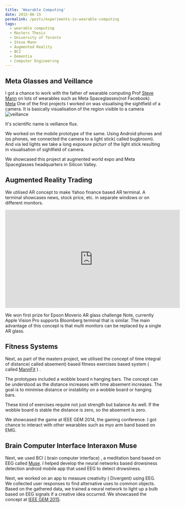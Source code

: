 ```yaml
---
title: 'Wearable Computing'
date: 2015-06-15
permalink: /posts/experiments-in-wearable-computing
tags:
  - wearable computing
  - Masters Thesis
  - University of Toronto
  - Steve Mann
  - Augmented Reality
  - BCI
  - Dementia
  - Computer Engineering
---
```


## Meta Glasses and Veillance

I got a chance to work with the father of wearable computing Prof <a href="https://en.wikipedia.org/wiki/Steve_Mann_(inventor)" target="_blank">Steve Mann</a>
 on lots of wearables such as Meta Spaceglasses(not Facebook). 
<a href="https://www.youtube.com/watch?v=H9ZOpQzjukY" target="_blank">Meta</a>
One of the first projects I worked on was visualising the sightfield of a camera. It is basically visualisation of the region visible to a camera ![veillance](..\images\Surveilluminescent_Lights_in_Motion_handwash_faucets_03.jpg)

 It's scientific name is veillance flux.

We worked on the mobile prototype of the same. Using Android phones and ios phones, we connected the camera to a light stick( called bugbroom). And via led lights we take a long exposure picturr of the light stick resulting in visualisation of sightfield of camera.

We showcased this project at augmented world expo and Meta Spaceglasses headquarters in Silicon Valley.

## Augmented Reality Trading

We utilised AR concept to make Yahoo finance based AR terminal. A terminal showcases news, stock price, etc. in separate windows or on different monitors.

<iframe width="560" height="315" src="https://www.youtube.com/embed/Fz-0qijMvTY" title="YouTube video player" frameborder="0" allow="accelerometer; autoplay; clipboard-write; encrypted-media; gyroscope; picture-in-picture" allowfullscreen></iframe>


 We won first prize for Epson Moverio AR glass challenge Note, currently Apple Vision Pro supports Bloomberg terminal that is similar.
The main advantage of this concept is that multi monitors can be replaced by a single AR glass.

## Fitness Systems

Next, as part of the masters project, we utilised the concept of time integral of distance( called absement) based fitness exercises based system ( called <a href="https://wearcam.org/mannfit" target="_blank">MannFit</a> ) .

The prototypes included a wobble board n hanging bars. The concept can be understood  as the distance increases with time absement increases. The goal is to minimise distance or instability on a wobble board or hanging bars.

These kind of exercises require not just strength but balance As well. If the wobble board is stable the distance is zero, so the absement is zero.

We  showcased the game at IEEE GEM 2014, the gaming conference.
I got chance to interact with other wearables such as myo arm band based on EMG.

## Brain Computer Interface Interaxon Muse
Next, we used BCI ( brain computer interface) , a meditation band based on EEG called  <a href="https://choosemuse.com/" target="_blank"> Muse</a>. I helped develop the neural networks based drowsiness detection android mobile app that used EEG to detect drowsiness.

Next, we worked on an app to measure creativity ( Divergent) using EEG.  We collected user responses to find alternative uses to common objects. Based on the gathered data, we trained a neural network to light up a bulb based on EEG signals if a creative idea occurred.
We showcased the concept at <a href="https://ieeexplore.ieee.org/abstract/document/7377239" target="_blank">IEEE GEM 2015</a>.
